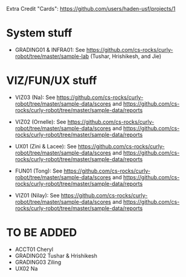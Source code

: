 Extra Credit "Cards": https://github.com/users/haden-usf/projects/1

# System stuff #

- GRADING01 & INFRA01: See https://github.com/cs-rocks/curly-robot/tree/master/sample-lab
(Tushar, Hrishikesh, and Jie)

# VIZ/FUN/UX stuff #
- VIZ03 (Na): See https://github.com/cs-rocks/curly-robot/tree/master/sample-data/scores and https://github.com/cs-rocks/curly-robot/tree/master/sample-data/reports

- VIZ02 (Ornelle): See https://github.com/cs-rocks/curly-robot/tree/master/sample-data/scores and https://github.com/cs-rocks/curly-robot/tree/master/sample-data/reports

- UX01 (Zini & Lacee): See https://github.com/cs-rocks/curly-robot/tree/master/sample-data/scores and https://github.com/cs-rocks/curly-robot/tree/master/sample-data/reports

- FUN01 (Tong): See https://github.com/cs-rocks/curly-robot/tree/master/sample-data/scores and https://github.com/cs-rocks/curly-robot/tree/master/sample-data/reports

- VIZ01 (Nilay): See https://github.com/cs-rocks/curly-robot/tree/master/sample-data/scores and https://github.com/cs-rocks/curly-robot/tree/master/sample-data/reports

# TO BE ADDED #
 - ACCT01 Cheryl
 - GRADING02 Tushar & Hrishikesh
 - GRADING03 Ziling
 - UX02 Na
        

